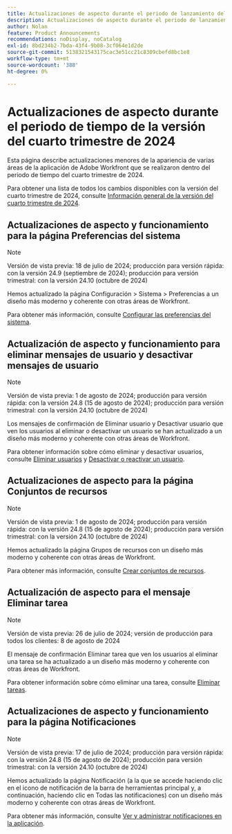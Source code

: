 ```yaml
---
title: Actualizaciones de aspecto durante el periodo de lanzamiento del cuarto trimestre de 2024
description: Actualizaciones de aspecto durante el periodo de lanzamiento del cuarto trimestre de 2024
author: Nolan
feature: Product Announcements
recommendations: noDisplay, noCatalog
exl-id: 8bd234b2-7bda-43f4-9b08-3cf064e1d2de
source-git-commit: 5138321543175cac3e51cc21c8309cbefd8bc1e8
workflow-type: tm+mt
source-wordcount: '388'
ht-degree: 0%

---
```


# Actualizaciones de aspecto durante el periodo de tiempo de la versión del cuarto trimestre de 2024

Esta página describe actualizaciones menores de la apariencia de varias áreas de la aplicación de Adobe Workfront que se realizaron dentro del periodo de tiempo del cuarto trimestre de 2024.

Para obtener una lista de todos los cambios disponibles con la versión del cuarto trimestre de 2024, consulte [Información general de la versión del cuarto trimestre de 2024](/help/quicksilver/product-announcements/product-releases/24-q4-release-activity/24-q4-release-overview.md).

## Actualizaciones de aspecto y funcionamiento para la página Preferencias del sistema

>[!NOTE]
>
>Versión de vista previa: 18 de julio de 2024; producción para versión rápida: con la versión 24.9 (septiembre de 2024); producción para versión trimestral: con la versión 24.10 (octubre de 2024)

Hemos actualizado la página Configuración > Sistema > Preferencias a un diseño más moderno y coherente con otras áreas de Workfront.

Para obtener más información, consulte [Configurar las preferencias del sistema](/help/quicksilver/administration-and-setup/manage-workfront/security/configure-security-preferences.md).

## Actualización de aspecto y funcionamiento para eliminar mensajes de usuario y desactivar mensajes de usuario

>[!NOTE]
>
>Versión de vista previa: 1 de agosto de 2024; producción para versión rápida: con la versión 24.8 (15 de agosto de 2024); producción para versión trimestral: con la versión 24.10 (octubre de 2024)

Los mensajes de confirmación de Eliminar usuario y Desactivar usuario que ven los usuarios al eliminar o desactivar un usuario se han actualizado a un diseño más moderno y coherente con otras áreas de Workfront.

Para obtener información sobre cómo eliminar y desactivar usuarios, consulte [Eliminar usuarios](/help/quicksilver/administration-and-setup/add-users/create-and-manage-users/delete-a-user.md) y [Desactivar o reactivar un usuario](/help/quicksilver/administration-and-setup/add-users/create-and-manage-users/deactivate-a-user.md).

## Actualizaciones de aspecto para la página Conjuntos de recursos

>[!NOTE]
>
>Versión de vista previa: 1 de agosto de 2024; producción para versión rápida: con la versión 24.8 (15 de agosto de 2024); producción para versión trimestral: con la versión 24.10 (octubre de 2024)

Hemos actualizado la página Grupos de recursos con un diseño más moderno y coherente con otras áreas de Workfront.

Para obtener más información, consulte [Crear conjuntos de recursos](/help/quicksilver/resource-mgmt/resource-planning/resource-pools/create-resource-pools.md).

## Actualización de aspecto para el mensaje Eliminar tarea

>[!NOTE]
>
>Versión de vista previa: 26 de julio de 2024; versión de producción para todos los clientes: 8 de agosto de 2024

El mensaje de confirmación Eliminar tarea que ven los usuarios al eliminar una tarea se ha actualizado a un diseño más moderno y coherente con otras áreas de Workfront.

Para obtener información sobre cómo eliminar una tarea, consulte [Eliminar tareas](/help/quicksilver/manage-work/tasks/manage-tasks/delete-tasks.md).

## Actualizaciones de aspecto y funcionamiento para la página Notificaciones

>[!NOTE]
>
>Versión de vista previa: 17 de julio de 2024; producción para versión rápida: con la versión 24.8 (15 de agosto de 2024); producción para versión trimestral: con la versión 24.10 (octubre de 2024)

Hemos actualizado la página Notificación (a la que se accede haciendo clic en el icono de notificación de la barra de herramientas principal y, a continuación, haciendo clic en Todas las notificaciones) con un diseño más moderno y coherente con otras áreas de Workfront.

Para obtener más información, consulte [Ver y administrar notificaciones en la aplicación](/help/quicksilver/workfront-basics/using-notifications/view-and-manage-in-app-notifications.md).
